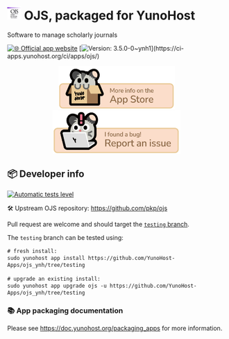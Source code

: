 <!--
N.B.: This README was automatically generated by <https://github.com/YunoHost/apps_tools/blob/main/readme_generator>
It shall NOT be edited by hand.
-->

<h1>
  <img src="https://raw.githubusercontent.com/YunoHost/apps/main/logos/ojs.png" width="32px" alt="Logo of OJS">
  OJS, packaged for YunoHost
</h1>

Software to manage scholarly journals

[![🌐 Official app website](https://img.shields.io/badge/Official_app_website-darkgreen?style=for-the-badge)](https://pkp.sfu.ca/software/ojs)
[![Version: 3.5.0-0~ynh1](https://img.shields.io/badge/Version-3.5.0--0~ynh1-rgba(0,150,0,1)?style=for-the-badge)](https://ci-apps.yunohost.org/ci/apps/ojs/)

<div align="center">
<a href="https://apps.yunohost.org/app/ojs"><img height="100px" src="https://github.com/YunoHost/yunohost-artwork/raw/refs/heads/main/badges/neopossum-badges/badge_more_info_on_the_appstore.svg"/></a>
<a href="https://github.com/YunoHost-Apps/ojs_ynh/issues"><img height="100px" src="https://github.com/YunoHost/yunohost-artwork/raw/refs/heads/main/badges/neopossum-badges/badge_report_an_issue.svg"/></a>
</div>

## 📦 Developer info

[![Automatic tests level](https://apps.yunohost.org/badge/cilevel/ojs)](https://ci-apps.yunohost.org/ci/apps/ojs/)

🛠️ Upstream OJS repository: <https://github.com/pkp/ojs>

Pull request are welcome and should target the [`testing` branch](https://github.com/YunoHost-Apps/ojs_ynh/tree/testing).

The `testing` branch can be tested using:
```
# fresh install:
sudo yunohost app install https://github.com/YunoHost-Apps/ojs_ynh/tree/testing

# upgrade an existing install:
sudo yunohost app upgrade ojs -u https://github.com/YunoHost-Apps/ojs_ynh/tree/testing
```

### 📚 App packaging documentation

Please see <https://doc.yunohost.org/packaging_apps> for more information.
